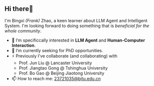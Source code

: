 ## Hi there👋 
I'm Bingxi _(Frank)_ Zhao, a keen learner about LLM Agent and Intelligent System. 
I'm looking forward to doing something that is _beneficial for the whole community_.
- 👀 I’m specificcally interested in **LLM Agent** and **Human-Computer Interaction**.
- 🌱 I’m currently seeking for PhD opportunities.
- ⚡ Previously I've collaborate (and collaborating) with
  - Prof. Jun Liu @ Lancaster University
  - Prof. Jiangtao Gong @ Tshinghua University
  - Prof. Bo Gao @ Beijing Jiaotong University
- 📫 How to reach me: 23721035@bjtu.edu.cn
<!--
**pancacake/pancacake** is a ✨ _special_ ✨ repository because its `README.md` (this file) appears on your GitHub profile.

Here are some ideas to get you started:
- 🔭 I’m currently working on ...
- 🌱 I’m currently learning ...
- 👯 I’m looking to collaborate on ...
- 🤔 I’m looking for help with ...
- 💬 Ask me about ...
- 📫 How to reach me: ...
- 😄 Pronouns: ...
- ⚡ Fun fact: ...
-->
